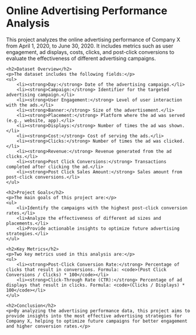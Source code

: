 
<!DOCTYPE html>
<html lang="en">
<head>
    <meta charset="UTF-8">
    <title>Online Advertising Performance Analysis</title>
</head>
<body>
    <h1>Online Advertising Performance Analysis</h1>
    <p>This project analyzes the online advertising performance of Company X from April 1, 2020, to June 30, 2020. It includes metrics such as user engagement, ad displays, costs, clicks, and post-click conversions to evaluate the effectiveness of different advertising campaigns.</p>

    <h2>Dataset Overview</h2>
    <p>The dataset includes the following fields:</p>
    <ul>
        <li><strong>Day:</strong> Date of the advertising campaign.</li>
        <li><strong>Campaign:</strong> Identifier for the targeted advertising campaign.</li>
        <li><strong>User Engagement:</strong> Level of user interaction with the ads.</li>
        <li><strong>Banner:</strong> Size of the advertisement.</li>
        <li><strong>Placement:</strong> Platform where the ad was served (e.g., website, app).</li>
        <li><strong>Displays:</strong> Number of times the ad was shown.</li>
        <li><strong>Cost:</strong> Cost of serving the ads.</li>
        <li><strong>Clicks:</strong> Number of times the ad was clicked.</li>
        <li><strong>Revenue:</strong> Revenue generated from the ad clicks.</li>
        <li><strong>Post Click Conversions:</strong> Transactions completed after clicking the ad.</li>
        <li><strong>Post Click Sales Amount:</strong> Sales amount from post-click conversions.</li>
    </ul>

    <h2>Project Goals</h2>
    <p>The main goals of this project are:</p>
    <ul>
        <li>Identify the campaigns with the highest post-click conversion rates.</li>
        <li>Analyze the effectiveness of different ad sizes and placements.</li>
        <li>Provide actionable insights to optimize future advertising strategies.</li>
    </ul>

    <h2>Key Metrics</h2>
    <p>Two key metrics used in this analysis are:</p>
    <ul>
        <li><strong>Post-Click Conversion Rate:</strong> Percentage of clicks that result in conversions. Formula: <code>(Post Click Conversions / Clicks) * 100</code></li>
        <li><strong>Click-Through Rate (CTR):</strong> Percentage of ad displays that result in clicks. Formula: <code>(Clicks / Displays) * 100</code></li>
    </ul>

    <h2>Conclusion</h2>
    <p>By analyzing the advertising performance data, this project aims to provide insights into the most effective advertising strategies for Company X, helping to optimize future campaigns for better engagement and higher conversion rates.</p>
</body>
</html>
